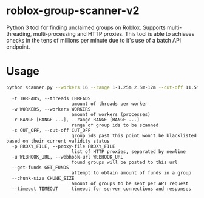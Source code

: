 # roblox-group-scanner-v2
Python 3 tool for finding unclaimed groups on Roblox. Supports multi-threading, multi-processing and HTTP proxies.
This tool is able to achieves checks in the tens of millions per minute due to it's use of a batch API endpoint.

# Usage
```bash
python scanner.py --workers 16 --range 1-1.25m 2.5m-12m --cut-off 11.5m --webhook-url WEBHOOKURL
```

```
  -t THREADS, --threads THREADS
                        amount of threads per worker
  -w WORKERS, --workers WORKERS
                        amount of workers (processes)
  -r RANGE [RANGE ...], --range RANGE [RANGE ...]
                        range of group ids to be scanned
  -c CUT_OFF, --cut-off CUT_OFF
                        group ids past this point won't be blacklisted based on their current validity status
  -p PROXY_FILE, --proxy-file PROXY_FILE
                        list of HTTP proxies, separated by newline
  -u WEBHOOK_URL, --webhook-url WEBHOOK_URL
                        found groups will be posted to this url
  --get-funds GET_FUNDS
                        attempt to obtain amount of funds in a group
  --chunk-size CHUNK_SIZE
                        amount of groups to be sent per API request
  --timeout TIMEOUT     timeout for server connections and responses
```
